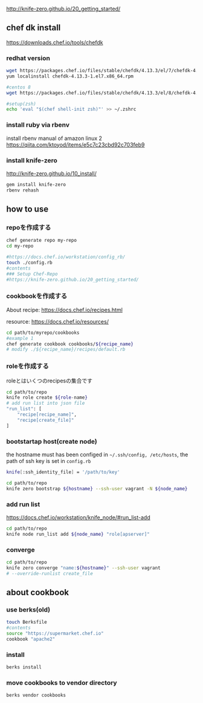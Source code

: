 http://knife-zero.github.io/20_getting_started/


## chef dk install

https://downloads.chef.io/tools/chefdk

### redhat version

```bash
wget https://packages.chef.io/files/stable/chefdk/4.13.3/el/7/chefdk-4.13.3-1.el7.x86_64.rpm
yum localinstall chefdk-4.13.3-1.el7.x86_64.rpm

#centos 8
wget https://packages.chef.io/files/stable/chefdk/4.13.3/el/8/chefdk-4.13.3-1.el7.x86_64.rpm

#setup(zsh)
echo 'eval "$(chef shell-init zsh)"' >> ~/.zshrc
```

### install ruby via rbenv
install rbenv manual of amazon linux 2
https://qiita.com/ktoyod/items/e5c7c23cbd92c703feb9


### install  knife-zero
http://knife-zero.github.io/10_install/

```bash
gem install knife-zero
rbenv rehash
```

## how to use


### repoを作成する

```bash
chef generate repo my-repo
cd my-repo

#https://docs.chef.io/workstation/config_rb/
touch ./config.rb
#contents  
### Setup Chef-Repo
#https://knife-zero.github.io/20_getting_started/
```
		
### cookbookを作成する

About recipe: https://docs.chef.io/recipes.html

resource: https://docs.chef.io/resources/

```bash
cd path/to/myrepo/cookbooks
#example 1
chef generate cookbook cookbooks/${recipe_name}
# modify ./${recipe_name}/recipes/default.rb
```
	
### roleを作成する

roleとはいくつのrecipesの集合です

```bash
cd path/to/repo
knife role create ${role-name}
# add run list into json file
"run_list": [
    "recipe[recipe_name]",
    "recipe[create_file]"
]
```


### bootstartap host(create node)

the hostname must has been configed in `~/.ssh/config, /etc/hosts`, the path of ssh key is set in `config.rb`
```bash
knife[:ssh_identity_file] = '/path/to/key'
```

```bash
cd path/to/repo
knife zero bootstrap ${hostname} --ssh-user vagrant -N ${node_name}
```

### add run list

https://docs.chef.io/workstation/knife_node/#run_list-add

```bash
cd path/to/repo
knife node run_list add ${node_name} "role[apserver]"
```

### converge 

```bash
cd path/to/repo
knife zero converge "name:${hostname}" --ssh-user vagrant 
# --override-runlist create_file
```


## about cookbook

### use berks(old)

```bash
touch Berksfile
#contents
source "https://supermarket.chef.io"
cookbook "apache2"
```
### install

```bash
berks install
```
### move cookbooks to vendor directory

```bash
berks vendor cookbooks
```